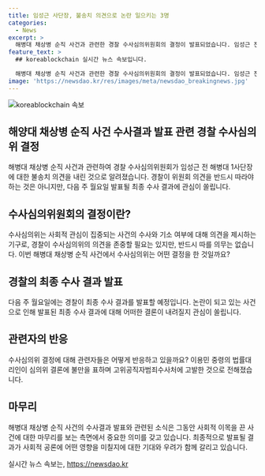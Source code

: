 ```yaml
---
title: 임성근 사단장, 불송치 의견으로 논란 일으키는 3명
categories:
  - News
excerpt: >
  해병대 채상병 순직 사건과 관련한 경찰 수사심의위원회의 결정이 발표되었습니다. 임성근 전 해병대 1사단장을 불송치 의견으로 제외하고, 하급 간부 2명 역시 송치 대상에서 빠졌습니다. 하지만 수사 막바지에 추가 입건된 인물도 있어 최종 입건자는 총 9명으로 늘었습니다. 다음 주 월요일에 발표될 최종 수사 결과에 관심이 쏠리고 있으며, 관련하여 법률대리인이 직권남용과 업무상과실치사 혐의로 고발했다는 소식도 전해졌습니다. (150자)
feature_text: >
  ## koreablockchain 실시간 뉴스 속보입니다.

  해병대 채상병 순직 사건과 관련한 경찰 수사심의위원회의 결정이 발표되었습니다. 임성근 전 해병대 1사단장을 불송치 의견으로 제외하고, 하급 간부 2명 역시 송치 대상에서 빠졌습니다. 하지만 수사 막바지에 추가 입건된 인물도 있어 최종 입건자는 총 9명으로 늘었습니다. 다음 주 월요일에 발표될 최종 수사 결과에 관심이 쏠리고 있으며, 관련하여 법률대리인이 직권남용과 업무상과실치사 혐의로 고발했다는 소식도 전해졌습니다. (150자)
image: 'https://newsdao.kr/res/images/meta/newsdao_breakingnews.jpg'
---
```


<p><img src="https://newsdao.kr/res/images/meta/newsdao_breakingnews.jpg" alt="koreablockchain 속보" /></p>

<h2 data-ke-size="size26">해양대 채상병 순직 사건 수사결과 발표 관련 경찰 수사심의위 결정</h2>

<p data-ke-size="size16">해병대 채상병 순직 사건과 관련하여 경찰 수사심의위원회가 임성근 전 해병대 1사단장에 대한 불송치 의견을 내린 것으로 알려졌습니다. 경찰이 위원회 의견을 반드시 따라야 하는 것은 아니지만, 다음 주 월요일 발표될 최종 수사 결과에 관심이 쏠립니다.</p>

<h2 data-ke-size="size24">수사심의위원회의 결정이란?</h2>

<p data-ke-size="size16">수사심의위는 사회적 관심이 집중되는 사건의 수사와 기소 여부에 대해 의견을 제시하는 기구로, 경찰이 수사심의위의 의견을 존중할 필요는 있지만, 반드시 따를 의무는 없습니다. 이번 해병대 채상병 순직 사건에서 수사심의위는 어떤 결정을 한 것일까요?</p>

<h2 data-ke-size="size24">경찰의 최종 수사 결과 발표</h2>

<p data-ke-size="size16">다음 주 월요일에는 경찰이 최종 수사 결과를 발표할 예정입니다. 논란이 되고 있는 사건으로 인해 발표된 최종 수사 결과에 대해 어떠한 결론이 내려질지 관심이 쏠립니다. </p>

<h2 data-ke-size="size24">관련자의 반응</h2>

<p data-ke-size="size16">수사심의위 결정에 대해 관련자들은 어떻게 반응하고 있을까요? 이용민 중령의 법률대리인이 심의위 결론에 불만을 표하며 고위공직자범죄수사처에 고발한 것으로 전해졌습니다.</p>

<h2 data-ke-size="size24">마무리</h2>

<p data-ke-size="size16">해병대 채상병 순직 사건의 수사결과 발표와 관련된 소식은 그동안 사회적 이목을 끈 사건에 대한 마무리를 보는 측면에서 중요한 의미를 갖고 있습니다. 최종적으로 발표될 결과가 사회적 공론에 어떤 영향을 미칠지에 대한 기대와 우려가 함께 갈리고 있습니다.</p>
실시간 뉴스 속보는, <a href="https://newsdao.kr" rel="dofollow">https://newsdao.kr</a>


